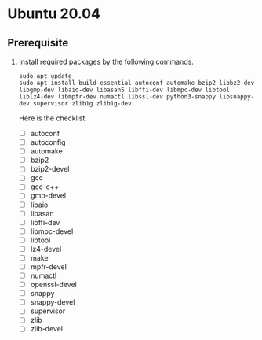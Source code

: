 # Ubuntu 20.04

## Prerequisite

1. Install required packages by the following commands.

   ```shell
   sudo apt update
   sudo apt install build-essential autoconf automake bzip2 libbz2-dev libgmp-dev libaio-dev libasan5 libffi-dev libmpc-dev libtool liblz4-dev libmpfr-dev numactl libssl-dev python3-snappy libsnappy-dev supervisor zlib1g zlib1g-dev
   ```

   Here is the checklist.

   - [ ] autoconf
   - [ ] autoconfig
   - [ ] automake
   - [ ] bzip2
   - [ ] bzip2-devel
   - [ ] gcc
   - [ ] gcc-c++
   - [ ] gmp-devel
   - [ ] libaio
   - [ ] libasan
   - [ ] libffi-dev
   - [ ] libmpc-devel
   - [ ] libtool
   - [ ] lz4-devel
   - [ ] make
   - [ ] mpfr-devel
   - [ ] numactl
   - [ ] openssl-devel
   - [ ] snappy
   - [ ] snappy-devel
   - [ ] supervisor
   - [ ] zlib
   - [ ] zlib-devel
